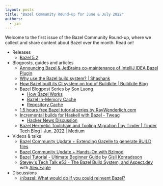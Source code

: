 ```yaml
---
layout: posts
title: "Bazel Community Round-up for June & July 2022"
authors:
  - jin
---
```


Welcome to the first issue of the Bazel Community Round-up, where we collect and share
content about Bazel over the month. Read on!

*   Releases
    *   [Bazel 5.2](https://blog.bazel.build/2022/06/08/bazel-5.2.html)
*   Blogposts, guides and articles
    *   [Announcing Bazel & JetBrains co-maintenance of IntelliJ IDEA Bazel Plugin](https://blog.bazel.build/2022/07/11/Bazel-IntelliJ-Update.html)
    *   [Why use the Bazel build system? | Shashank](https://shashank.bearblog.dev/why-bazel/)
    *   [How Bazel built its CI system on top of Buildkite | Buildkite Blog](https://buildkite.com/blog/how-bazel-built-its-ci-system-on-top-of-buildkite)
    *   Bazel Blogpost Series by [Son Luong](https://twitter.com/sluongng)
        *   [How Bazel Works](https://sluongng.hashnode.dev/bazel-caching-explained-pt-1-how-bazel-works)
        *   [Bazel In-Memory Cache](https://sluongng.hashnode.dev/bazel-caching-explained-pt-2-bazel-in-memory-cache)
        *   [Repository Cache](https://sluongng.hashnode.dev/bazel-caching-explained-pt-3-repository-cache)
    *   [1.5 hours free Bazel tutorial series by RayWenderlich.com](https://www.raywenderlich.com/31558158-building-with-bazel/)
    *   [Incremental builds for Haskell with Bazel - Tweag](https://www.tweag.io/blog/2022-06-23-haskell-module/)
        *   [Hacker News Discussion](https://news.ycombinator.com/item?id=31847594)
    *   [Bazel Hermetic Toolchain and Tooling Migration | by Tinder | Tinder Tech Blog | Jun, 2022 | Medium](https://medium.com/tinder-engineering/bazel-hermetic-toolchain-and-tooling-migration-c244dc0d3ae)
*   Videos & talks
    *   [Bazel Community Update + Extending Gazelle to generate BUILD files](https://www.youtube.com/watch?v=E1-U7EAfhXw&feature=youtu.be)
    *   [Bazel Community Update + Hands-On with Bzlmod](https://www.youtube.com/watch?v=MuW5XNcFukE)
    *   [Bazel Tutorial - Ultimate Beginner Guide](https://youtu.be/toPWLiUq5Ps) by [Gisli Konradsson](https://twitter.com/GisliKonradsson)
    *   [Stevey's Tech Talk e53 - The Bazel Build System, and Aspect.dev](https://www.youtube.com/watch?v=WBW0TthiTU4) with [Alex Eagle](https://twitter.com/Jakeherringbone)
*   Discussions
    *   [/r/bazel: What would do if you could reinvent Bazel?](https://old.reddit.com/r/bazel/comments/vky0do/what_would_do_if_you_could_reinvent_bazel/)
